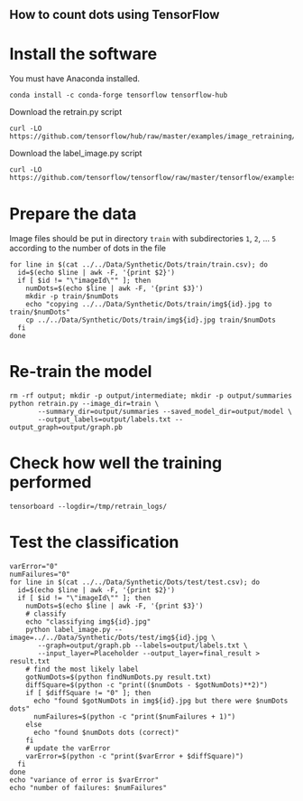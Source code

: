 ## How to count dots using TensorFlow

# Install the software

You must have Anaconda installed. 
```
conda install -c conda-forge tensorflow tensorflow-hub
```

Download the retrain.py script
```
curl -LO https://github.com/tensorflow/hub/raw/master/examples/image_retraining/retrain.py
```

Download the label_image.py script
```
curl -LO https://github.com/tensorflow/tensorflow/raw/master/tensorflow/examples/label_image/label_image.py
```

# Prepare the data

Image files should be put in directory `train` with subdirectories `1`, `2`, ... `5` according to the number of dots in the file
```
for line in $(cat ../../Data/Synthetic/Dots/train/train.csv); do
  id=$(echo $line | awk -F, '{print $2}')
  if [ $id != "\"imageId\"" ]; then
    numDots=$(echo $line | awk -F, '{print $3}')
    mkdir -p train/$numDots
    echo "copying ../../Data/Synthetic/Dots/train/img${id}.jpg to train/$numDots"
    cp ../../Data/Synthetic/Dots/train/img${id}.jpg train/$numDots
  fi
done
```

# Re-train the model

```
rm -rf output; mkdir -p output/intermediate; mkdir -p output/summaries
python retrain.py --image_dir=train \
       --summary_dir=output/summaries --saved_model_dir=output/model \
       --output_labels=output/labels.txt --output_graph=output/graph.pb
```

# Check how well the training performed

```
tensorboard --logdir=/tmp/retrain_logs/
```

# Test the classification

```
varError="0"
numFailures="0"
for line in $(cat ../../Data/Synthetic/Dots/test/test.csv); do
  id=$(echo $line | awk -F, '{print $2}')
  if [ $id != "\"imageId\"" ]; then
    numDots=$(echo $line | awk -F, '{print $3}')
    # classify
    echo "classifying img${id}.jpg"
    python label_image.py --image=../../Data/Synthetic/Dots/test/img${id}.jpg \
       --graph=output/graph.pb --labels=output/labels.txt \
       --input_layer=Placeholder --output_layer=final_result > result.txt
    # find the most likely label
    gotNumDots=$(python findNumDots.py result.txt)
    diffSquare=$(python -c "print(($numDots - $gotNumDots)**2)")
    if [ $diffSquare != "0" ]; then
      echo "found $gotNumDots in img${id}.jpg but there were $numDots dots"
      numFailures=$(python -c "print($numFailures + 1)")
    else
      echo "found $numDots dots (correct)"
    fi
    # update the varError
    varError=$(python -c "print($varError + $diffSquare)")
  fi
done
echo "variance of error is $varError"
echo "number of failures: $numFailures"
```
